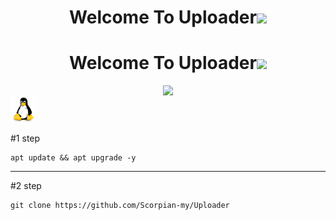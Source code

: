<h1 align="center">Welcome To Uploader<img src="https://media.giphy.com/media/hvRJCLFzcasrR4ia7z/giphy.gif" width="40"></h1>


<h1 align="center">Welcome To Uploader<img src="https://media.giphy.com/media/hvRJCLFzcasrR4ia7z/giphy.gif" width="40"></h1>

<center> <a href="https://www.coffeebede.com/scorpian"><img class="img-fluid" src="https://coffeebede.ir/DashboardTemplateV2/app-assets/images/banner/default-yellow.svg" /></a> </center>

<img src="https://github.com/devicons/devicon/blob/master/icons/linux/linux-original.svg" title="Linux" alt="Linux" width="40" height="40"/>



#1 step
```
apt update && apt upgrade -y
```
<hr>

#2 step
```
git clone https://github.com/Scorpian-my/Uploader
```
